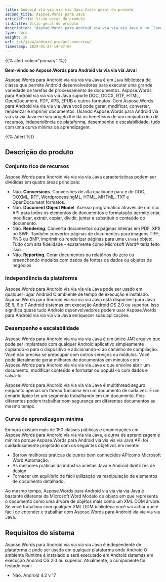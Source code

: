 ```yaml
---
title: Android via via via via Java Visão geral do produto
second_title: Aspose.Words para Java
articleTitle: Visão geral do produto
linktitle: Visão geral do produto
description: "Aspose.Words para Android via via via via Java é um `Java` biblioteca de classe que permite Android desenvolvedores para executar uma grande variedade de tarefas de processamento de documentos."
type: docs
weight: 10
url: /pt/java/android-product-overview/
timestamp: 2024-01-27-14-07-04
---
```


{{% alert color="primary" %}}

**Bem-vindo ao Aspose.Words para Android via via via via Java!**

Aspose.Words para Android via via via via Java é um `Java` biblioteca de classe que permite Android desenvolvedores para executar uma grande variedade de tarefas de processamento de documentos. Aspose.Words para Android via via via via Java suporte DOC, DOCX, RTF, HTML, OpenDocument, PDF, XPS, EPUB e outros formatos. Com Aspose.Words para Android via via via via Java você pode gerar, modificar, converter, renderizar e imprimir documentos. Usando Aspose.Words para Android via via via via Java em seu projeto lhe dá os benefícios de um conjunto rico de recursos, independência de plataforma, desempenho e escalabilidade, tudo com uma curva mínima de aprendizagem.

{{% /alert %}}

## Descrição do produto

### Conjunto rico de recursos

Aspose.Words para Android via via via via Java características podem ser divididas em quatro áreas principais:

- Não. **Conversions**. Conversões de alta qualidade para e de DOC, OOXML, RTF, WordprocessingML, HTML, MHTML, TXT e OpenDocument formatos.
- Não. **Document Object Model**. Acesso programático através de um rico API para todos os elementos de documentos e formatação permite criar, modificar, extrair, copiar, dividir, juntar e substituir o conteúdo do documento.
- Não. **Rendering**. Converta documentos ou páginas inteiras em PDF, XPS ou SWF. Também converter páginas de documentos para imagens TIFF, PNG ou BMP, imprimir ou renderizar páginas para uma `Canvas` objeto. Tudo com alta fidelidade - exatamente como Microsoft Word® teria feito isso.
- Não. **Reporting**. Gerar documentos ou relatórios do zero ou preenchendo modelos com dados de fontes de dados ou objetos de negócios.

### Independência da plataforma

Aspose.Words para Android via via via via Java pode ser usado em qualquer lugar Android O ambiente de tempo de execução é instalado. Aspose.Words para Android via via via via Java está disponível para Java SE 5, 6 e 7 Android sistemas em execução Android OS 2.0 ou superior. Isso significa quase tudo Android desenvolvedores podem usar Aspose.Words para Android via via via via Java enriquecer suas aplicações.

### Desempenho e escalabilidade

Aspose.Words para Android via via via via Java é um único JAR arquivo que pode ser implantado com qualquer Android aplicativo simplesmente copiando-o para o dispositivo e adicionando-o ao caminho de compilação. Você não precisa se preocupar com outros serviços ou módulos. Você pode literalmente gerar milhares de documentos em minutos com Aspose.Words para Android via via via via Java e que envolve abrir um documento, modificar conteúdo e formatar ou populá-lo com dados e salvá-lo.

Aspose.Words para Android via via via via Java é multithread seguro enquanto apenas um thread funciona em um documento de cada vez. É um cenário típico ter um segmento trabalhando em um documento. Fios diferentes podem trabalhar com segurança em diferentes documentos ao mesmo tempo.

### Curva de aprendizagem mínima

Embora existam mais de 150 classes públicas e enumerações em Aspose.Words para Android via via via via Java, a curva de aprendizagem é mínima porque Aspose.Words para Android via via via via Java API foi cuidadosamente projetado com os seguintes objetivos em mente:

- Borrow melhores práticas de outros bem conhecidos APIcomo Microsoft Word Automação.
- As melhores práticas da indústria aceitas Java e Android diretrizes de design.
- Fornecer um equilíbrio de fácil utilização vs manipulação de elementos de documento detalhado.

Ao mesmo tempo, Aspose.Words para Android via via via via Java é bastante diferente da Microsoft Word Modelo de objeto em que representa o documento como uma árvore de objetos mais como um XML DOM árvore. Se você trabalhou com qualquer XML DOM biblioteca você vai achar que é fácil de entender e trabalhar com Aspose.Words para Android via via via via Java.

## Requisitos do sistema

Aspose.Words para Android via via via via Java é independente de plataforma e pode ser usado em qualquer plataforma onde Android O ambiente Runtime é instalado e será executado em Android sistemas em execução Android OS 2.0 ou superior. Atualmente, o componente foi testado com:

- Não. Android 4.2 v 17
